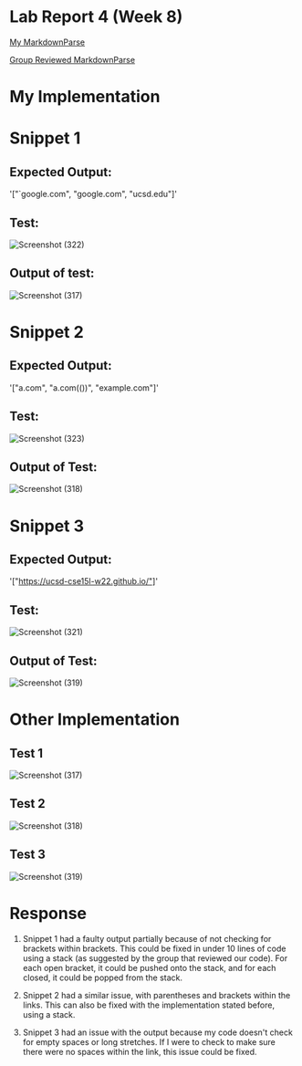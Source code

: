 # Lab Report 4 (Week 8)

[My MarkdownParse](https://github.com/aconsiglio03/markdown-parse/blob/main/MarkdownParse.java)

[Group Reviewed MarkdownParse](https://github.com/nseyoum/CSE15L-Platypus)

# My Implementation
# Snippet 1

## Expected Output:
'["`google.com", "google.com", "ucsd.edu"]'

## Test:
![Screenshot (322)](https://user-images.githubusercontent.com/97714738/157550903-d5959509-a59b-46a5-a226-d446144c38d5.png)

## Output of test:
![Screenshot (317)](https://user-images.githubusercontent.com/97714738/157550989-d2289ef2-48af-45ad-809a-4e80e0b3e0c2.png)



# Snippet 2

## Expected Output:
'["a.com", "a.com(())", "example.com"]'

## Test:
![Screenshot (323)](https://user-images.githubusercontent.com/97714738/157551044-17f03d26-5021-4b4d-841f-8f3732fca73d.png)

## Output of Test:
![Screenshot (318)](https://user-images.githubusercontent.com/97714738/157551096-a69c5a38-c557-41fa-b0e0-b60a39d4ff05.png)



# Snippet 3

## Expected Output:
'["https://ucsd-cse15l-w22.github.io/"]'

## Test:
![Screenshot (321)](https://user-images.githubusercontent.com/97714738/157551174-b3f46388-91e3-4f34-8d54-a7832db2799d.png)

## Output of Test:
![Screenshot (319)](https://user-images.githubusercontent.com/97714738/157551255-8d59a98e-ff22-4db3-959c-87a3efdfa53c.png)


# Other Implementation
## Test 1
![Screenshot (317)](https://user-images.githubusercontent.com/97714738/157551549-ac879f79-786b-4146-b32a-6d1aa06d869f.png)

## Test 2
![Screenshot (318)](https://user-images.githubusercontent.com/97714738/157551579-28afe2e8-55a6-42eb-bad4-da1ef7a30e45.png)

## Test 3
![Screenshot (319)](https://user-images.githubusercontent.com/97714738/157551598-7afdd577-6046-4300-ad9b-7d0c5bda36ea.png)

# Response
1. Snippet 1 had a faulty output partially because of not checking for brackets within brackets. This could be fixed in under 10 lines of code using a stack (as suggested by the group that reviewed our code). For each open bracket, it could be pushed onto the stack, and for each closed, it could be popped from the stack.

2. Snippet 2 had a similar issue, with parentheses and brackets within the links. This can also be fixed with the implementation stated before, using a stack.

3. Snippet 3 had an issue with the output because my code doesn't check for empty spaces or long stretches. If I were to check to make sure there were no spaces within the link, this issue could be fixed.
